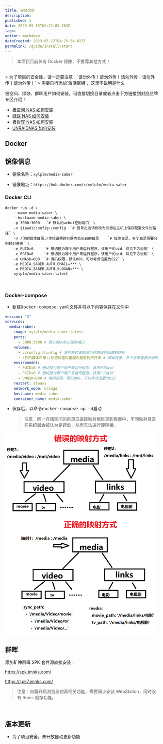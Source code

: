 ```yaml
---
title: 安装之前
description:
published: 1
date: 2023-05-15T09:22:05.263Z
tags:
editor: markdown
dateCreated: 2023-05-12T04:25:24.817Z
permalink: /guide/install/start
---
```


> 本项目目前仅有 Docker 镜像，不推荐其他方式！

<br>
> 为了项目的安全性，请一定要注意：`请勿外传！请勿外传！请勿外传！请勿外传！请勿外传！`
> 需要自行添加`激活密钥`，这里不说明是什么
<br>

极空间、绿联、群晖用户如何安装，可直接切换目录或者点击下方链接到对应品牌专区介绍！

- [极空间 NAS 如何安装](/guide/install/zspase/)
- [绿联 NAS 如何安装](/guide/install/ugreen/)
- [极群晖 NAS 如何安装](/guide/install/synology/)
- [UNRAIDNAS 如何安装](/guide/install/unraid/)

## Docker

## 镜像信息

- 镜像名称：`xylplm/media-saber`

- 镜像地址：`https://hub.docker.com/r/xylplm/media-saber`
  </br>

### Docker CLI

```shell
docker run -d \
    --name media-saber \
    --hostname media-saber \
    -p 3000:3000   `# 默认的webui控制端口` \
    -v $(pwd)/config:/config  `# 冒号左边请修改为你想在主机上保存配置文件的路径` \
    -v /你的媒体目录:/你想设置的容器内能见到的目录    `# 媒体目录，多个目录需要分别映射进来` \
    -e PUID=0     `# 想切换为哪个用户来运行程序，该用户的uid，详见下方说明` \
    -e PGID=0     `# 想切换为哪个用户来运行程序，该用户的gid，详见下方说明` \
    -e UMASK=000  `# 掩码权限，默认000，可以考虑设置为022` \
    -e MEDIA_SABER_AUTH_EMAIL=*** \
    -e MEDIA_SABER_AUTH_SLOGAN=*** \
    xylplm/media-saber:latest
```

<br>

### Docker-compose

- 新建<kbd>Docker-compose.yaml</kbd>文件并将以下内容保存在文件中

```yaml
version: "3"
services:
  media-saber:
    image: xylplm/media-saber:latest
    ports:
      - 3000:3000 # 默认的webui控制端口
    volumes:
      - ./config:/config # 冒号左边请修改为你想保存配置的路径
      - /你的媒体目录:/你想设置的容器内能见到的目录 # 媒体目录，多个目录需要分别映射进来，需要满足配置文件说明中的要求
    environment:
      - PUID=0 # 想切换为哪个用户来运行程序，该用户的uid
      - PGID=0 # 想切换为哪个用户来运行程序，该用户的gid
      - UMASK=000 # 掩码权限，默认000，可以考虑设置为022
    restart: always
    network_mode: bridge
    hostname: media-saber
    container_name: media-saber
```

- 保存后，以命令<kbd>docker-compose up -d</kbd>启动
  <br>
  > 注意：同一存储空间的目录应直接映射根目录到容器中，不同映射目录在系统层会被认为是跨盘，从而无法进行硬链接。

![volume.png](./images/volume.png)

## 群晖

添加矿神群晖 SPK 套件源直接安装：

https://spk.imnks.com/

https://spk7.imnks.com/

> 注意：如需开启浏览器仿真相关功能，需要同步安装 WebStation，同时没有 Redis 缓存功能。

<br>

## 版本更新

- 为了项目安全，未开放自动更新功能
